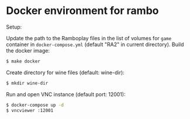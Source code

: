 # Docker environment for rambo

Setup:

Update the path to the Ramboplay files in the list of volumes for `game` container in `docker-compose.yml` (default "RA2" in current directory). Build the docker image:
```bash
$ make docker
```

Create directory for wine files (default: wine-dir):
```bash
$ mkdir wine-dir
```

Run and open VNC instance (default port: 12001):
```bash
$ docker-compose up -d
$ vncviewer :12001
```
